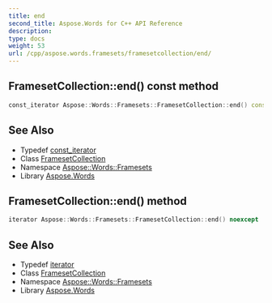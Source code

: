 ```yaml
---
title: end
second_title: Aspose.Words for C++ API Reference
description: 
type: docs
weight: 53
url: /cpp/aspose.words.framesets/framesetcollection/end/
---
```

## FramesetCollection::end() const method




```cpp
const_iterator Aspose::Words::Framesets::FramesetCollection::end() const noexcept
```

## See Also

* Typedef [const_iterator](../const_iterator/)
* Class [FramesetCollection](../)
* Namespace [Aspose::Words::Framesets](../../)
* Library [Aspose.Words](../../../)
## FramesetCollection::end() method




```cpp
iterator Aspose::Words::Framesets::FramesetCollection::end() noexcept
```

## See Also

* Typedef [iterator](../iterator/)
* Class [FramesetCollection](../)
* Namespace [Aspose::Words::Framesets](../../)
* Library [Aspose.Words](../../../)
